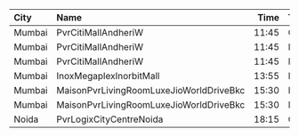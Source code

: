 | City   | Name                                    |  Time | Type         | Price | Capacity | Booked |
| :----- | :-------------------------------------- | ----: | :----------- | ----: | -------: | -----: |
| Mumbai | PvrCitiMallAndheriW                     | 11:45 | Classic      |  150₹ |       23 |      0 |
| Mumbai | PvrCitiMallAndheriW                     | 11:45 | Recliner     |  250₹ |       12 |      0 |
| Mumbai | PvrCitiMallAndheriW                     | 11:45 | Prime        |  150₹ |       73 |      4 |
| Mumbai | InoxMegaplexInorbitMall                 | 13:55 | Kiddles      |  112₹ |       24 |      0 |
| Mumbai | MaisonPvrLivingRoomLuxeJioWorldDriveBkc | 15:30 | Luxe         |  700₹ |       32 |     16 |
| Mumbai | MaisonPvrLivingRoomLuxeJioWorldDriveBkc | 15:30 | LuxeSuperior |  700₹ |       12 |      6 |
| Noida  | PvrLogixCityCentreNoida                 | 18:15 | Classic      |  250₹ |       48 |      0 |